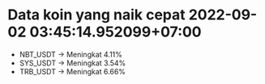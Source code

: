 # Data koin yang naik cepat 2022-09-02 03:45:14.952099+07:00

* NBT_USDT -> Meningkat 4.11%
* SYS_USDT -> Meningkat 3.54%
* TRB_USDT -> Meningkat 6.66%
